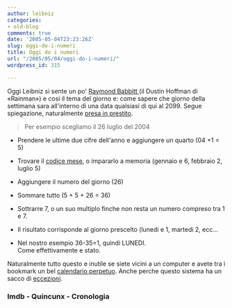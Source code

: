 ```yaml
---
author: leibniz
categories:
- old-blog
comments: true
date: '2005-05-04T23:23:26Z'
slug: oggi-do-i-numeri
title: Oggi do i numeri
url: "/2005/05/04/oggi-do-i-numeri/"
wordpress_id: 315

---
```

Oggi Leibniz si sente un po' [Raymond Babbitt ](https://www.imdb.com/title/tt0095953/?fr=c2l0ZT1kZnxteD0yMHxsbT01MDB8dHQ9MXxmYj11fHBuPTB8c291cmNlaWQ9bW96aWxsYS1zZWFyY2h8cT1yYWlubWFufGh0bWw9MXxubT0x;fc=1;ft=21;fm=1)(il
Dustin Hoffman di «Rainman») e cosi il tema del giorno e: come sapere
che giorno della settimana sara all'interno di una data qualsiasi di
qui al 2099. Segue spiegazione, naturalmente [presa in prestito](https://www.quincunx.org/calendar/).  

  


> Per esempio scegliamo il 26 luglio del 2004  

  
- Prendere le ultime due cifre dell'anno e aggiungere un quarto (04 +1 = 5)  

- Trovare il [codice mese](https://www.quincunx.org/calendar/#Monthcodes), o impararlo a memoria (gennaio e 6, febbraio 2, luglio 5)  

- Aggiungere il numero del giorno (26)  

- Sommare tutto (5 + 5 + 26 = 36)  

- Sottrarre 7, o un suo multiplo finche  non resta un numero compreso tra 1 e 7.  
- Il risultato corrisponde al giorno prescelto (lunedi e 1, martedi 2, ecc...  
- Nel nostro esempio 36-35=1, quindi LUNEDI.   
Come effettivamente e stato.

Naturalmente tutto questo e inutile se siete vicini a un computer e avete tra i bookmark un bel [calendario perpetuo](https://www.cronologia.it/calendar.htm). Anche perche questo sistema ha un sacco di [eccezioni](https://www.quincunx.org/calendar/#otherpoints).  



### Imdb - Quincunx - Cronologia

